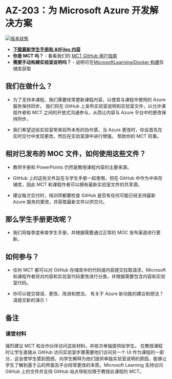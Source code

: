 ﻿# AZ-203：为 Microsoft Azure 开发解决方案

[![版本狀態](https://microsoftdigitallearning.visualstudio.com/Courseware/_apis/build/status/MicrosoftLearning.AZ-203-DevelopingSolutionsforMicrosoftAzure?branchName=master)](https://microsoftdigitallearning.visualstudio.com/Courseware/_build/latest?definitionId=19&branchName=master)

- **[下载最新学生手册和 AllFiles 内容](../../releases/latest)**
- **你是 MCT 吗？** - 看看我们的 [MCT GitHub 用户指南](https://microsoftlearning.github.io/MCT-User-Guide-ZH/)
- **需要手动构建实验室说明吗？** - 说明可在[MicrosoftLearning/Docker 构建](https://github.com/MicrosoftLearning/Docker-Build)存储库获取

## 我们在做什么？

- 为了支持本课程，我们需要经常更新课程内容，以使其与课程中使用的 Azure 服务保持同步。  我们将在 GitHub 上发布实验室说明和实验室文件，以允许课程作者和 MCT 之间的开放式沟通参与，从而让内容与 Azure 平台中的更改保持同步。

- 我们希望这给实验室带来前所未有的协作感，当 Azure 更改时，你会首先在实时交付中发现更改，然后在实验室源中进行增强。  帮助你的 MCT 同事。

## 相对已发布的 MOC 文件，如何使用这些文件？

- 教师手册和 PowerPoints 仍然是教授课程内容的主要来源。

- GitHub 上的这些文件旨在与学生手册一起使用，但在 GitHub 中作为中央存储库，因此 MCT 和课程作者可以拥有最新实验室文件的共享源。

- 建议每次交付时，培训师都要检查 GitHub 是否有任何可能已经支持最新 Azure 服务的更改，并获取最新文件以供交付。

## 那么学生手册更改呢？

- 我们将每季度审查学生手册，并根据需要通过正常的 MOC 发布渠道进行更新。

## 如何参与？

- 任何 MCT 都可以对 GitHub 存储库中的代码或内容提交拉取请求，Microsoft 和课程作者将对内容和实验室代码更改进行分类，并根据需要包含内容和实验室代码。

- 你可以提交错误、更改、改进和想法。  有关于 Azure 新功能的建议和想法？  请提交新的演示！

## 备注

### 课堂材料

强烈建议 MCT 和合作伙伴访问这些材料，并依次单独提供给学生。  在教授课程时让学生直接从 GitHub 访问实验室步骤需要他们访问另一个 UI 作为课程的一部分，这会使学生感到困惑。向学生解释为他们提供单独实验室说明的原因，能够让学生了解到基于云的界面及平台经常更改的本质。Microsoft Learning 支持访问 GitHub 上的文件并支持 GitHub 站点导航仅限于教授此课程的 MCT。
